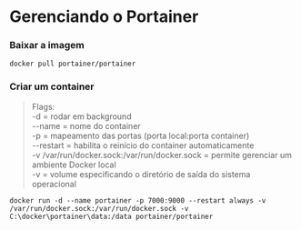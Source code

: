 # Gerenciando o Portainer

### Baixar a imagem
```
docker pull portainer/portainer
```

### Criar um container
> Flags:</br>
-d = rodar em background</br>
--name = nome do container</br>
-p = mapeamento das portas (porta local:porta container)</br>
--restart = habilita o reinício do container automaticamente</br>
-v /var/run/docker.sock:/var/run/docker.sock = permite gerenciar um ambiente Docker local</br>
-v = volume especificando o diretório de saída do sistema operacional
```
docker run -d --name portainer -p 7000:9000 --restart always -v /var/run/docker.sock:/var/run/docker.sock -v C:\docker\portainer\data:/data portainer/portainer
```
